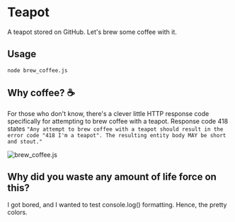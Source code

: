 # Teapot
A teapot stored on GitHub. Let's brew some coffee with it.

## Usage
`node brew_coffee.js`

## Why coffee? ☕️ 
For those who don't know, there's a clever little HTTP response code specifically for attempting to brew coffee with a teapot. Response code 418 states 
```"Any attempt to brew coffee with a teapot should result in the error code "418 I'm a teapot". The resulting entity body MAY be short and stout."```

![brew_coffee.js](https://github.com/alexsmbaratti/teapot/raw/master/misc/teapot.png)

## Why did you waste any amount of life force on this?
I got bored, and I wanted to test console.log() formatting. Hence, the pretty colors.

